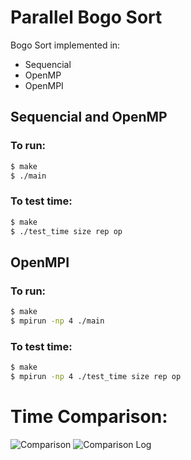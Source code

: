 # Parallel Bogo Sort
Bogo Sort implemented in:
* Sequencial
* OpenMP
* OpenMPI

## Sequencial and OpenMP

### To run:
```bash
$ make
$ ./main
```

### To test time:
```bash
$ make
$ ./test_time size rep op
```

## OpenMPI

### To run:
```bash
$ make
$ mpirun -np 4 ./main
```

### To test time:
```bash
$ make
$ mpirun -np 4 ./test_time size rep op
```

# Time Comparison:

![Comparison](https://i.imgur.com/zptWoSt.png)
![Comparison Log](https://i.imgur.com/RzZmcYL.png)
